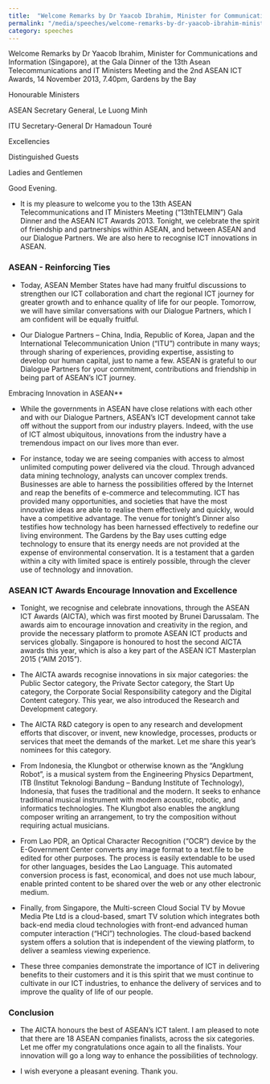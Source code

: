```yaml
---
title:  "Welcome Remarks by Dr Yaacob Ibrahim, Minister for Communications and Information (Singapore), at the Gala Dinner of the 13th ASEAN Telecommunications and IT Ministers Meeting and the 2nd Asean ICT Awards"
permalink: "/media/speeches/welcome-remarks-by-dr-yaacob-ibrahim-minister-for-communications-and-information-at-the-gala-dinner-of-the-13th-asean-telecommunications-and-it-ministers-meeting-and-the-2nd-asean-ict-awards"
category: speeches
---
```


Welcome Remarks by Dr Yaacob Ibrahim, Minister for Communications and Information (Singapore), at the Gala Dinner of the 13th Asean Telecommunications and IT Ministers Meeting and the 2nd ASEAN ICT Awards, 14 November 2013, 7.40pm, Gardens by the Bay

Honourable Ministers

ASEAN Secretary General, Le Luong Minh 

ITU Secretary-General Dr Hamadoun Touré 

Excellencies

Distinguished Guests

Ladies and Gentlemen

Good Evening.

* It is my pleasure to welcome you to the 13th ASEAN Telecommunications and IT Ministers Meeting (“13thTELMIN”) Gala Dinner and the ASEAN ICT Awards 2013. Tonight, we celebrate the spirit of friendship and partnerships within ASEAN, and between ASEAN and our Dialogue Partners. We are also here to recognise ICT innovations in ASEAN.

### **ASEAN - Reinforcing Ties**
* Today, ASEAN Member States have had many fruitful discussions to strengthen our ICT collaboration and chart the regional ICT journey for greater growth and to enhance quality of life for our people. Tomorrow, we will have similar conversations with our Dialogue Partners, which I am confident will be equally fruitful.

* Our Dialogue Partners – China, India, Republic of Korea, Japan and the International Telecommunication Union (“ITU”) contribute in many ways; through sharing of experiences, providing expertise, assisting to develop our human capital, just to name a few. ASEAN is grateful to our Dialogue Partners for your commitment, contributions and friendship in being part of ASEAN’s ICT journey.

Embracing Innovation in ASEAN**
* While the governments in ASEAN have close relations with each other and with our Dialogue Partners, ASEAN’s ICT development cannot take off without the support from our industry players. Indeed, with the use of ICT almost ubiquitous, innovations from the industry have a tremendous impact on our lives more than ever.

* For instance, today we are seeing companies with access to almost unlimited computing power delivered via the cloud. Through advanced data mining technology, analysts can uncover complex trends. Businesses are able to harness the possibilities offered by the Internet and reap the benefits of e-commerce and telecommuting. ICT has provided many opportunities, and societies that have the most innovative ideas are able to realise them effectively and quickly, would have a competitive advantage. The venue for tonight’s Dinner also testifies how technology has been harnessed effectively to redefine our living environment. The Gardens by the Bay uses cutting edge technology to ensure that its energy needs are not provided at the expense of environmental conservation. It is a testament that a garden within a city with limited space is entirely possible, through the clever use of technology and innovation.

### **ASEAN ICT Awards Encourage Innovation and Excellence**
* Tonight, we recognise and celebrate innovations, through the ASEAN ICT Awards (AICTA), which was first mooted by Brunei Darussalam. The awards aim to encourage innovation and creativity in the region, and provide the necessary platform to promote ASEAN ICT products and services globally. Singapore is honoured to host the second AICTA awards this year, which is also a key part of the ASEAN ICT Masterplan 2015 (“AIM 2015”).

* The AICTA awards recognise innovations in six major categories: the Public Sector category, the Private Sector category, the Start Up category, the Corporate Social Responsibility category and the Digital Content category. This year, we also introduced the Research and Development category.

* The AICTA R&D category is open to any research and development efforts that discover, or invent, new knowledge, processes, products or services that meet the demands of the market. Let me share this year’s nominees for this category.

* From Indonesia, the Klungbot or otherwise known as the “Angklung Robot”, is a musical system from the Engineering Physics Department, ITB (Institut Teknologi Bandung – Bandung Institute of Technology), Indonesia, that fuses the traditional and the modern. It seeks to enhance traditional musical instrument with modern acoustic, robotic, and informatics technologies. The Klungbot also enables the angklung composer writing an arrangement, to try the composition without requiring actual musicians.

* From Lao PDR, an Optical Character Recognition (“OCR”) device by the E-Government Center converts any image format to a text.file to be edited for other purposes. The process is easily extendable to be used for other languages, besides the Lao Language. This automated conversion process is fast, economical, and does not use much labour, enable printed content to be shared over the web or any other electronic medium.

* Finally, from Singapore, the Multi-screen Cloud Social TV by Movue Media Pte Ltd is a cloud-based, smart TV solution which integrates both back-end media cloud technologies with front-end advanced human computer interaction (“HCI”) technologies. The cloud-based backend system offers a solution that is independent of the viewing platform, to deliver a seamless viewing experience.

* These three companies demonstrate the importance of ICT in delivering benefits to their customers and it is this spirit that we must continue to cultivate in our ICT industries, to enhance the delivery of services and to improve the quality of life of our people.

### **Conclusion**
* The AICTA honours the best of ASEAN’s ICT talent. I am pleased to note that there are 18 ASEAN companies finalists, across the six categories. Let me offer my congratulations once again to all the finalists. Your innovation will go a long way to enhance the possibilities of technology.

* I wish everyone a pleasant evening. Thank you.
